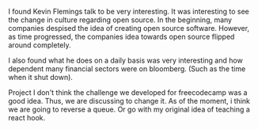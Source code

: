I found Kevin Flemings talk to be very interesting.  It was interesting to see the change in culture regarding
open source.  In the beginning, many companies despised the idea of creating open source software.  However,
as time progressed, the companies idea towards open source flipped around completely.

I also found what he does on a daily basis was very interesting and how dependent many financial sectors were
on bloomberg. (Such as the time when it shut down).


Project
I don't think the challenge we developed for freecodecamp was a good idea.  Thus, we are discussing to change it.
As of the moment, i think we are going to reverse a queue.  Or go with my original idea of teaching a react hook.
